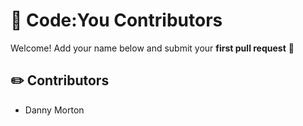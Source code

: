 # 🎉 Code:You Contributors

Welcome! Add your name below and submit your **first pull request** 🎉

## ✏️ Contributors

- Danny Morton